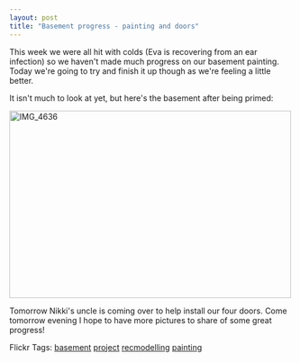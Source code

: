 ```yaml
---
layout: post
title: "Basement progress - painting and doors"
---
```


<p>This week we were all hit with colds (Eva is recovering from an ear infection) so we haven't made much progress on our basement painting.  Today we're going to try and finish it up though as we're feeling a little better.  </p>
<p>It isn't much to look at yet, but here's the basement after being primed:</p>
<p><a href="http://www.flickr.com/photos/kindohm/2213935896/" title="IMG_4636 by kindohm, on Flickr"><img src="http://farm3.static.flickr.com/2025/2213935896_533fda08af.jpg" width="500" height="333" alt="IMG_4636" border="0" /></a></p>
<p>Tomorrow Nikki's uncle is coming over to help install our four doors.  Come tomorrow evening I hope to have more pictures to share of some great progress!</p>
<div class="tags" id="scid:0767317B-992E-4b12-91E0-4F059A8CECA8:d1236faa-aaa1-47e9-8a76-8e59f2d83a54">Flickr Tags: <a href="http://flickr.com/photos/tags/basement" rel="tag" target="_blank">basement</a> <a href="http://flickr.com/photos/tags/project" rel="tag" target="_blank">project</a> <a href="http://flickr.com/photos/tags/recmodelling" rel="tag" target="_blank">recmodelling</a> <a href="http://flickr.com/photos/tags/painting" rel="tag" target="_blank">painting</a></div> 
